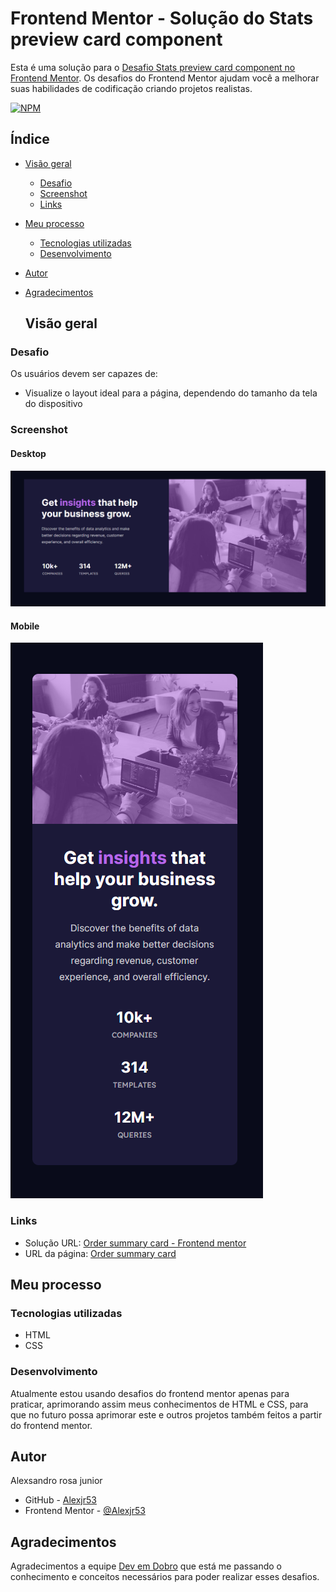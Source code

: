 # Frontend Mentor - Solução do Stats preview card component

Esta é uma solução para o [Desafio Stats preview card component no Frontend Mentor](https://www.frontendmentor.io/challenges/stats-preview-card-component-8JqbgoU62). Os desafios do Frontend Mentor ajudam você a melhorar suas habilidades de codificação criando projetos realistas.

[![NPM](https://img.shields.io/bower/l/MI)](https://github.com/Alexjr53/stats-preview-card-component/blob/main/LICENSE)

## Índice

- [Visão geral](#visão-geral)
  - [Desafio](#desafio)
  - [Screenshot](#screenshot)
  - [Links](#links)
- [Meu processo](#meu-processo)
  - [Tecnologias utilizadas](#tecnologias-utilizadas)
  - [Desenvolvimento](#desenvolvimento)
- [Autor](#autor)
- [Agradecimentos](#agradecimentos)

  ## Visão geral

### Desafio

Os usuários devem ser capazes de:

- Visualize o layout ideal para a página, dependendo do tamanho da tela do dispositivo

### Screenshot
#### Desktop
![produto](src/images/screenshot-desktop.png)

#### Mobile
![produto](src/images/screenshot-mobile.png)

### Links

- Solução URL: [Order summary card - Frontend mentor](https://www.frontendmentor.io/solutions/stats-preview-card-component-t0KXPBsI3t)
- URL da página: [Order summary card](https://alexjr53.github.io/Order-summary-component/) 

## Meu processo

### Tecnologias utilizadas

- HTML
- CSS

### Desenvolvimento

Atualmente estou usando desafios do frontend mentor apenas para praticar, aprimorando assim meus conhecimentos de HTML e CSS, para que no futuro possa aprimorar este e outros projetos também feitos a partir do frontend mentor.

## Autor
Alexsandro rosa junior

- GitHub - [Alexjr53](https://github.com/Alexjr53)
- Frontend Mentor - [@Alexjr53](https://www.frontendmentor.io/profile/Alexjr53)

## Agradecimentos
Agradecimentos a equipe [Dev em Dobro](https://www.instagram.com/devemdobro/) que está me passando o conhecimento e conceitos necessários para poder realizar esses desafios.
